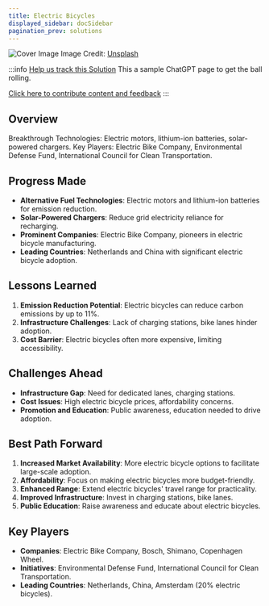 ```yaml
---
title: Electric Bicycles
displayed_sidebar: docSidebar
pagination_prev: solutions
---
```


![Cover Image](https://images.unsplash.com/photo-1673969694073-23681e038413?crop=entropy&cs=tinysrgb&fit=max&fm=jpg&ixid=Mnw0NDYzODh8MHwxfHNlYXJjaHwxfHxFbGVjdHJpYyUyMEJpY3ljbGVzfGVufDB8fHx8MTY4MzY1ODY2MA&ixlib=rb-4.0.3&q=80&w=1080)
Image Credit: [Unsplash](https://unsplash.com/@eveloelectricbikes)

:::info [Help us track this Solution](contribute)
This a sample ChatGPT page to get the ball rolling.

[Click here to contribute content and feedback](contribute)
:::

## Overview

Breakthrough Technologies: Electric motors, lithium-ion batteries, solar-powered chargers.
Key Players: Electric Bike Company, Environmental Defense Fund, International Council for Clean Transportation.

## Progress Made

- **Alternative Fuel Technologies**: Electric motors and lithium-ion batteries for emission reduction.
- **Solar-Powered Chargers**: Reduce grid electricity reliance for recharging.
- **Prominent Companies**: Electric Bike Company, pioneers in electric bicycle manufacturing.
- **Leading Countries**: Netherlands and China with significant electric bicycle adoption.

## Lessons Learned

1. **Emission Reduction Potential**: Electric bicycles can reduce carbon emissions by up to 11%.
2. **Infrastructure Challenges**: Lack of charging stations, bike lanes hinder adoption.
3. **Cost Barrier**: Electric bicycles often more expensive, limiting accessibility.

## Challenges Ahead

- **Infrastructure Gap**: Need for dedicated lanes, charging stations.
- **Cost Issues**: High electric bicycle prices, affordability concerns.
- **Promotion and Education**: Public awareness, education needed to drive adoption.

## Best Path Forward

1. **Increased Market Availability**: More electric bicycle options to facilitate large-scale adoption.
2. **Affordability**: Focus on making electric bicycles more budget-friendly.
3. **Enhanced Range**: Extend electric bicycles' travel range for practicality.
4. **Improved Infrastructure**: Invest in charging stations, bike lanes.
5. **Public Education**: Raise awareness and educate about electric bicycles.

## Key Players

- **Companies**: Electric Bike Company, Bosch, Shimano, Copenhagen Wheel.
- **Initiatives**: Environmental Defense Fund, International Council for Clean Transportation.
- **Leading Countries**: Netherlands, China, Amsterdam (20% electric bicycles).


